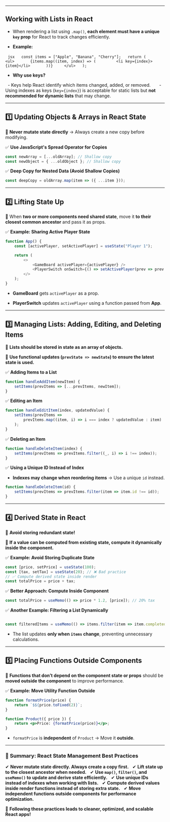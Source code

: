
---
## **Working with Lists in React**  

- When rendering a list using `.map()`, **each element must have a unique `key` prop** for React to track changes efficiently.  

- **Example:**  

  ```jsx
  const items = ["Apple", "Banana", "Cherry"];
  return (
    <ul>
      {items.map((item, index) => (
        <li key={index}>{item}</li>
      ))}
    </ul>
  );
  ```

- **Why use keys?**  

  - Keys help React identify which items changed, added, or removed.  
  
  - Using indexes as keys (`key={index}`) is acceptable for static lists but **not recommended for dynamic lists** that may change.  

---  

## **1️⃣ Updating Objects & Arrays in React State**

🔹 **Never mutate state directly** → Always create a new copy before modifying.  

  
✅ **Use JavaScript's Spread Operator for Copies**  

```jsx
const newArray = [...oldArray]; // Shallow copy
const newObject = { ...oldObject }; // Shallow copy
```
  

✅ **Deep Copy for Nested Data (Avoid Shallow Copies)**  

```jsx
const deepCopy = oldArray.map(item => ({ ...item }));
```


---

## **2️⃣ Lifting State Up**

🔹 When **two or more components need shared state**, move it **to their closest common ancestor** and pass it as props.


✅ **Example: Sharing Active Player State**

```jsx
function App() {
    const [activePlayer, setActivePlayer] = useState("Player 1");

    return (
        <>
            <GameBoard activePlayer={activePlayer} />
            <PlayerSwitch onSwitch={() => setActivePlayer(prev => prev === "Player 1" ? "Player 2" : "Player 1")} />
        </>
    );
}
```

- **GameBoard** gets `activePlayer` as a prop.  

- **PlayerSwitch** updates `activePlayer` using a function passed from **App**.
  

---

  
## **3️⃣ Managing Lists: Adding, Editing, and Deleting Items**

🔹 **Lists should be stored in state as an array of objects.**  

🔹 **Use functional updates (`prevState => newState`) to ensure the latest state is used.**


✅ **Adding Items to a List**

```jsx
function handleAddItem(newItem) {
    setItems(prevItems => [...prevItems, newItem]);
}
```


✅ **Editing an Item**

```jsx
function handleEditItem(index, updatedValue) {
    setItems(prevItems =>
        prevItems.map((item, i) => i === index ? updatedValue : item)
    );
}
```


✅ **Deleting an Item**

```jsx
function handleDeleteItem(index) {
    setItems(prevItems => prevItems.filter((_, i) => i !== index));
}
```


✅ **Using a Unique ID Instead of Index**

- **Indexes may change when reordering items** → Use a unique `id` instead.

```jsx
function handleDeleteItem(id) {
    setItems(prevItems => prevItems.filter(item => item.id !== id));
}
```

  

---

## **4️⃣ Derived State in React**

🔹 **Avoid storing redundant state!**  

🔹 **If a value can be computed from existing state, compute it dynamically inside the component.**  


✅ **Example: Avoid Storing Duplicate State**

```jsx
const [price, setPrice] = useState(100);
const [tax, setTax] = useState(20); // ❌ Bad practice
// ✅ Compute derived state inside render
const totalPrice = price + tax;
```

  
✅ **Better Approach: Compute Inside Component**

```jsx
const totalPrice = useMemo(() => price * 1.2, [price]); // 20% tax
```


✅ **Another Example: Filtering a List Dynamically**

```jsx

const filteredItems = useMemo(() => items.filter(item => item.completed), [items]);

```

- The list updates **only when `items` change**, preventing unnecessary calculations.


---  

## **5️⃣ Placing Functions Outside Components**

🔹 **Functions that don’t depend on the component state or props** should be **moved outside the component** to improve performance.


✅ **Example: Move Utility Function Outside**

```jsx
function formatPrice(price) {
    return `$${price.toFixed(2)}`;
}

function Product({ price }) {
    return <p>Price: {formatPrice(price)}</p>;
}
```

- `formatPrice` is **independent** of `Product` → Move it **outside**.

  
---

### **📌 Summary: React State Management Best Practices**

✔ **Never mutate state directly. Always create a copy first.**  
✔ **Lift state up to the closest ancestor when needed.**  
✔ **Use `map()`, `filter()`, and `useMemo()` to update and derive state efficiently.**  
✔ **Use unique IDs instead of indexes when working with lists.**  
✔ **Compute derived values inside render functions instead of storing extra state.**  
✔ **Move independent functions outside components for performance optimization.**  

  
🚀 **Following these practices leads to cleaner, optimized, and scalable React apps!**